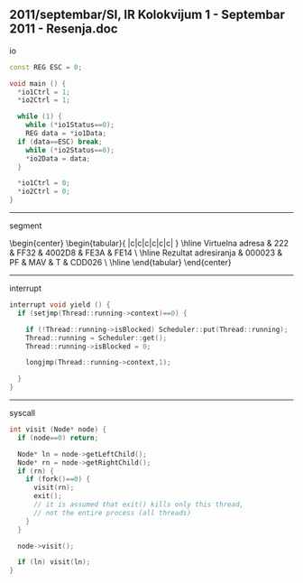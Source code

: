 2011/septembar/SI, IR Kolokvijum 1 - Septembar 2011 - Resenja.doc
--------------------------------------------------------------------------------
io
```cpp
const REG ESC = 0;

void main () {
  *io1Ctrl = 1;
  *io2Ctrl = 1;

  while (1) {
    while (*io1Status==0);
    REG data = *io1Data;
  if (data==ESC) break;
    while (*io2Status==0);
    *io2Data = data;
  }

  *io1Ctrl = 0;
  *io2Ctrl = 0;
}
```

--------------------------------------------------------------------------------
segment

\begin{center}
\begin{tabular}{ |c|c|c|c|c|c| }
\hline
Virtuelna adresa & 222 & FF32 & 4002D8 & FE3A & FE14 \\
\hline
Rezultat adresiranja & 000023 & PF & MAV & T & CDD026 \\
\hline
\end{tabular}
\end{center}

--------------------------------------------------------------------------------
interrupt
```cpp
interrupt void yield () {
  if (setjmp(Thread::running->context)==0) {

    if (!Thread::running->isBlocked) Scheduler::put(Thread::running);
    Thread::running = Scheduler::get();
    Thread::running->isBlocked = 0;

    longjmp(Thread::running->context,1);

  }
}
```

--------------------------------------------------------------------------------
syscall
```cpp
int visit (Node* node) {
  if (node==0) return;

  Node* ln = node->getLeftChild();
  Node* rn = node->getRightChild();
  if (rn) {
    if (fork()==0) {
      visit(rn);
      exit();
      // it is assumed that exit() kills only this thread,
      // not the entire process (all threads)
    }
  }

  node->visit();

  if (ln) visit(ln);
}
```
